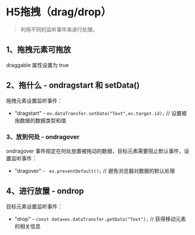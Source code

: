 # H5拖拽（drag/drop）

> 利用不同的监听事件来进行处理。

## 1、拖拽元素可拖放

draggable 属性设置为 true 

## 2、拖什么 - ondragstart 和 setData()

拖拽元素设置监听事件：

- "dragstart" - ` ev.dataTransfer.setData("Text",ev.target.id); ` // 设置被拖数据的数据类型和值

### 3、放到何处 - ondragover

ondragover 事件规定在何处放置被拖动的数据，目标元素需要阻止默认事件，设置监听事件：

- "dragover" - ` ev.preventDefault();` // 避免浏览器对数据的默认处理

## 4、进行放置 - ondrop

目标元素设置监听事件：

- "drop" - ` const data=ev.dataTransfer.getData("Text"); ` // 获得移动元素的相关信息